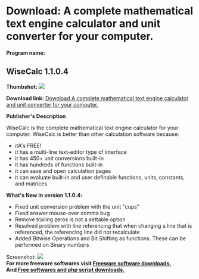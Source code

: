 # Download: A complete mathematical text engine calculator and unit converter for your computer.

**Program name:**

## WiseCalc 1.1.0.4

  
**Thumbshot:** ![](http://www.freewarefiles.com/screenshot/wisecalc1018_md.gif)   
  
**Download link:** [Download A complete mathematical text engine calculator and unit converter for your computer.](http://freesoftwares.boysofts.com/WiseCalc_program_41441.html)  
  


**Publisher's Description**  
  


WiseCalc is the complete mathematical text engine calculator for your computer. WiseCalc is better than other calculation software because: 

  * itA's FREE! 
  * it has a multi-line text-editor type of interface 
  * it has 450+ unit conversions built-in 
  * it has hundreds of functions built-in 
  * it can save and open calculation pages 
  * it can evaluate built-in and user definable functions, units, constants, and matrices 

**What's New in version 1.1.0.4:**

  * Fixed unit conversion problem with the unit "cups" 
  * Fixed answer mouse-over comma bug 
  * Remove trailing zeros is not a settable option 
  * Resolved problem with line referencing that when changing a line that is referenced, the referencing line did not recalculate 
  * Added Bitwise Operations and Bit Shifting as functions. These can be performed on Binary numbers 

  
  
Screenshot: ![](http://www.freewarefiles.com/screenshot/wisecalc1018.gif)   
**For more freeware softwares visit [Freeware software downloads.](http://freesoftwares.boysofts.com/)**   
**And [Free softwares and php script downloads.](http://www.boysofts.com/)**
